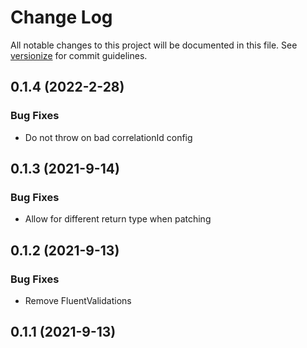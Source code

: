 # Change Log

All notable changes to this project will be documented in this file. See [versionize](https://github.com/saintedlama/versionize) for commit guidelines.

<a name="0.1.4"></a>
## 0.1.4 (2022-2-28)

### Bug Fixes

* Do not throw on bad correlationId config

## 0.1.3 (2021-9-14)

### Bug Fixes

* Allow for different return type when patching

## 0.1.2 (2021-9-13)

### Bug Fixes

* Remove FluentValidations

## 0.1.1 (2021-9-13)

